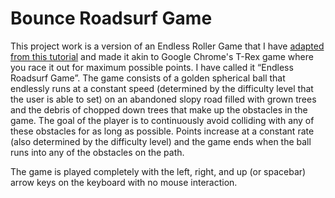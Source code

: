 # Bounce Roadsurf Game
This project work is a version of an Endless Roller Game that I have [adapted from this tutorial](https://gamedevelopment.tutsplus.com/tutorials/creating-a-simple-3d-endless-runner-game-using-three-js--cms-29157) and made it akin to Google Chrome's T-Rex game where you race it out for maximum possible points. I have called it “Endless Roadsurf Game”.
The game consists of a golden spherical ball that endlessly runs at a constant speed (determined by the difficulty level that the user is able to set) on an abandoned slopy road filled with grown trees and the debris of chopped down trees that make up the obstacles in the game. The goal of the player is to continuously avoid colliding with any of these obstacles for as long as possible. Points increase at a constant rate (also determined by the difficulty level) and the game ends when the ball runs into any of the obstacles on the path.

The game is played completely with the left, right, and up (or spacebar) arrow keys on the keyboard with no mouse interaction.
